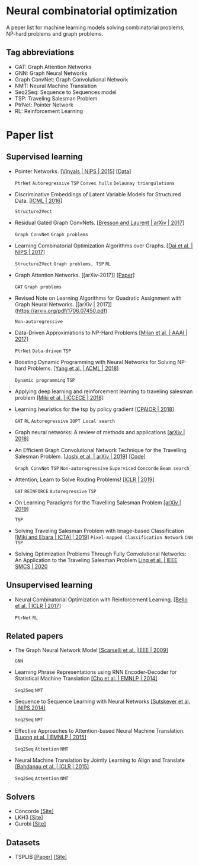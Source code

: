 # Neural combinatorial optimization
A peper list for machine learning models solving combinatorial problems, NP-hard problems and graph problems.

## Tag abbreviations
* GAT: Graph Attention Networks
* GNN: Graph Neural Networks
* Graph ConvNet: Graph Convolutional Network
* NMT: Neural Machine Translation
* Seq2Seq: Sequence to Sequences model
* TSP: Traveling Salesman Problem
* PtrNet: Pointer Network
* RL: Reinforcement Learning


# Paper list

## Supervised learning

* Pointer Networks. [[Vinyals | NIPS | 2015]](https://arxiv.org/pdf/1506.03134.pdf) [[Data]](https://drive.google.com/drive/folders/0B2fg8yPGn2TCMzBtS0o4Q2RJaEU)
    
    `PtrNet` `Autoregressive` `TSP` `Convex hulls` `Delaunay triangulations` 

* Discriminative Embeddings of Latent Variable Models for Structured Data. [[ICML | 2016]](https://arxiv.org/pdf/1603.05629.pdf)
    
    `Structure2Vect`

* Residual Gated Graph ConvNets. [[Bresson and Laurent | arXiv | 2017]](https://arxiv.org/pdf/1711.07553.pdf)
    
    `Graph ConvNet` `Graph problems`

* Learning Combinatorial Optimization Algorithms over Graphs. [[Dai et al. | NIPS | 2017]](https://arxiv.org/pdf/1704.01665.pdf) 
    
    `Structure2Vect` `Graph problems, TSP` `RL`

* Graph Attention Networks. [[arXiv-2017]] [[Paper]](https://arxiv.org/abs/1710.10903)
    
    `GAT` `Graph problems`


* Revised Note on Learning Algorithms for Quadratic Assignment with Graph Neural Networks. [[arXiv | 2017]] (https://arxiv.org/pdf/1706.07450.pdf)
    
    `Non-autoregressive`

* Data-Driven Approximations to NP-Hard Problems [[Milan et al. | AAAI | 2017]](https://aaai.org/ocs/index.php/AAAI/AAAI17/paper/view/14700/13936)

    `PtrNet` `Data-driven` `TSP`

* Boosting Dynamic Programming with Neural Networks for Solving NP-hard Problems. [[Yang et al. | ACML | 2018]](http://proceedings.mlr.press/v95/yang18a/yang18a.pdf)

    `Dynamic programming` `TSP`

* Applying deep learning and reinforcement learning to traveling salesman problem [[Miki et al. | iCCECE | 2018]](https://ieeexplore.ieee.org/document/8659266)

* Learning heuristics for the tsp by policy gradient [[CPAIOR | 2018]](https://link.springer.com/chapter/10.1007/978-3-319-93031-2_12)
    
    `GAT` `RL` `Autoregressive` `2OPT Local search`

* Graph neural networks: A review of methods and applications [[arXiv | 2018]](https://arxiv.org/pdf/1812.08434.pdf)

* An Efficient Graph Convolutional Network Technique for the Travelling Salesman Problem. [[Joshi et al. | arXiv | 2019]](https://arxiv.org/pdf/1906.01227.pdf) [[Code]](https://github.com/chaitjo/graph-convnet-tsp)
    
    `Graph ConvNet` `TSP` `Non-autoregressive` `Superviced` `Concorde` `Beam search`

* Attention, Learn to Solve Routing Problems! [[ICLR | 2019]](https://arxiv.org/pdf/1803.08475.pdf)
    
    `GAT` `REINFORCE` `Autoregressive` `TSP`

* On Learning Paradigms for the Travelling Salesman Problem [[arXiv | 2019]](https://arxiv.org/pdf/1910.07210.pdf)
    
    `TSP`

* Solving Traveling Salesman Problem with Image-based Classification [[Miki and Ebara | ICTAI | 2019]](https://ieeexplore.ieee.org/document/8995285)
    `Pixel-mapped Classification Network` `CNN` `TSP`
    
* Solving Optimization Problems Through Fully Convolutional Networks: An Application to the Traveling Salesman Problem [Ling et al. | IEEE SMCS | 2020](https://ieeexplore.ieee.org/document/8994181)



## Unsupervised learning

* Neural Combinatorial Optimization with Reinforcement Learning. [[Bello et al. | ICLR | 2017]](https://arxiv.org/pdf/1611.09940.pdf)
    
    `PtrNet` `RL`
    

## Related papers

* The Graph Neural Network Model [[Scarselli et al. |IEEE | 2009]](https://ieeexplore.ieee.org/document/4700287) 
    
    `GNN`

* Learning Phrase Representations using RNN Encoder-Decoder for Statistical Machine Translation [[Cho et al. | EMNLP | 2014]](https://arxiv.org/pdf/1406.1078.pdf)

    `Seq2Seq` `NMT`

* Sequence to Sequence Learning with Neural Networks [[Sutskever et al. | NIPS   2014]](https://papers.nips.cc/paper/5346-sequence-to-sequence-learning-with-neural-networks.pdf)

    `Seq2Seq` `NMT`
    
* Effective Approaches to Attention-based Neural Machine Translation. [[Luong et al. | EMNLP | 2015]](https://arxiv.org/pdf/1508.04025.pdf)

    `Seq2Seq` `Attention` `NMT`

* Neural Machine Translation by Jointly Learning to Align and Translate [[Bahdanau et al. | ICLR | 2015]](https://arxiv.org/pdf/1409.0473.pdf)

    `Seq2Seq` `Attention` `NMT`




## Solvers
* Concorde [[Site]](http://www.math.uwaterloo.ca/tsp/concorde/)
* LKH3 [[Site]](http://akira.ruc.dk/~keld/research/LKH-3/)
* Gurobi [[Site]](https://www.gurobi.com/resource/traveling-salesman-problem/)


## Datasets
* TSPLIB [[Paper]](https://pubsonline.informs.org/doi/abs/10.1287/ijoc.3.4.376) [[Site]](http://elib.zib.de/pub/mp-testdata/tsp/tsplib/tsplib.html)


